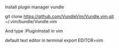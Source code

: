Install plugin manager vundle

git clone https://github.com/VundleVim/Vundle.vim.git ~/.vim/bundle/Vundle.vim

And type :PluginInstall in vim

default text editor in terminal
export EDITOR=vim
